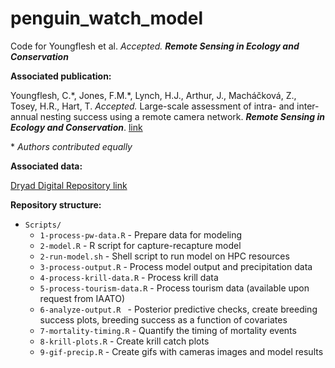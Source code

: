 # penguin_watch_model

Code for Youngflesh et al. *Accepted.* __*Remote Sensing in Ecology and Conservation*__

**Associated publication:**

Youngflesh, C.\*, Jones, F.M.\*, Lynch, H.J., Arthur, J., Macháčková, Z., Tosey, H.R., Hart, T. *Accepted.* Large-scale assessment of intra- and inter-annual nesting success using a remote camera network. __*Remote Sensing in Ecology and Conservation*__. [link](URL_HERE)

\* _Authors contributed equally_


**Associated data:**

[Dryad Digital Repository link](https://doi.org/10.5068/D1MX0Z)


**Repository structure:**

* `Scripts/`
  * `1-process-pw-data.R` - Prepare data for modeling
  * `2-model.R` - R script for capture-recapture model
  * `2-run-model.sh` - Shell script to run model on HPC resources
  * `3-process-output.R` - Process model output and precipitation data
  * `4-process-krill-data.R` - Process krill data
  * `5-process-tourism-data.R` - Process tourism data (available upon request from IAATO)
  * `6-analyze-output.R ` - Posterior predictive checks, create breeding success plots, breeding success as a function of covariates
  * `7-mortality-timing.R` - Quantify the timing of mortality events
  * `8-krill-plots.R` - Create krill catch plots
  * `9-gif-precip.R` - Create gifs with cameras images and model results
